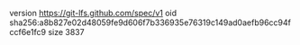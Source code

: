 version https://git-lfs.github.com/spec/v1
oid sha256:a8b827e02d48059fe9d606f7b336935e76319c149ad0aefb96cc94fccf6e1fc9
size 3837
